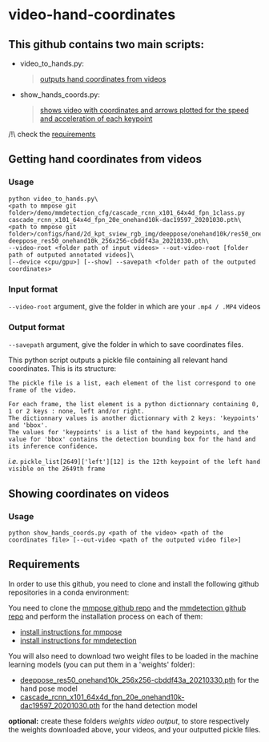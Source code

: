 # video-hand-coordinates

## This github contains two main scripts:
- video_to_hands.py:
  > [outputs hand coordinates from videos](#getting-hand-coordinates-from-videos)
- show_hands_coords.py:
  > [shows video with coordinates and arrows plotted for the speed and acceleration of each keypoint](#show-coordinates-with-video)
  
/!\ check the [requirements](#requirements)

## Getting hand coordinates from videos

### Usage

```
python video_to_hands.py\
<path to mmpose git folder>/demo/mmdetection_cfg/cascade_rcnn_x101_64x4d_fpn_1class.py cascade_rcnn_x101_64x4d_fpn_20e_onehand10k-dac19597_20201030.pth\
<path to mmpose git folder>/configs/hand/2d_kpt_sview_rgb_img/deeppose/onehand10k/res50_onehand10k_256x256.py deeppose_res50_onehand10k_256x256-cbddf43a_20210330.pth\
--video-root <folder path of input videos> --out-video-root [folder path of outputed annotated videos]\
[--device <cpu/gpu>] [--show] --savepath <folder path of the outputed coordinates>
```

### Input format

`--video-root` argument, give the folder in which are your `.mp4 / .MP4` videos

### Output format

`--savepath` argument, give the folder in which to save coordinates files.

This python script outputs a pickle file containing all relevant hand coordinates.
This is its structure:

    The pickle file is a list, each element of the list correspond to one frame of the video.
  
    For each frame, the list element is a python dictionnary containing 0, 1 or 2 keys : none, left and/or right.
    The dictionnary values is another dictionnary with 2 keys: 'keypoints' and 'bbox'.
    The values for 'keypoints' is a list of the hand keypoints, and the value for 'bbox' contains the detection bounding box for the hand and its inference confidence.
  
  *i.e.*
  `pickle_list[2649]['left'][12] is the 12th keypoint of the left hand visible on the 2649th frame`

## Showing coordinates on videos

### Usage

```
python show_hands_coords.py <path of the video> <path of the coordinates file> [--out-video <path of the outputed video file>]
```

## Requirements 

In order to use this github, you need to clone and install the following github repositories in a conda environment:

You need to clone the [mmpose github repo](https://github.com/open-mmlab/mmpose) and the [mmdetection github repo](https://github.com/open-mmlab/mmdetection) and perform the installation process on each of them:
- [install instructions for mmpose](https://github.com/open-mmlab/mmpose/blob/master/docs/en/install.md)
- [install instructions for mmdetection](https://github.com/open-mmlab/mmdetection/blob/master/docs/en/get_started.md)

You will also need to download two weight files to be loaded in the machine learning models (you can put them in a 'weights' folder):
  - [deeppose_res50_onehand10k_256x256-cbddf43a_20210330.pth](https://download.openmmlab.com/mmpose/hand/deeppose/deeppose_res50_onehand10k_256x256-cbddf43a_20210330.pth) for the hand pose model
  - [cascade_rcnn_x101_64x4d_fpn_20e_onehand10k-dac19597_20201030.pth](https://download.openmmlab.com/mmpose/mmdet_pretrained/cascade_rcnn_x101_64x4d_fpn_20e_onehand10k-dac19597_20201030.pth) for the hand detection model

**optional:** create these folders *weights* *video* *output*, to store respectively the weights downloaded above, your videos, and your outputted pickle files.
